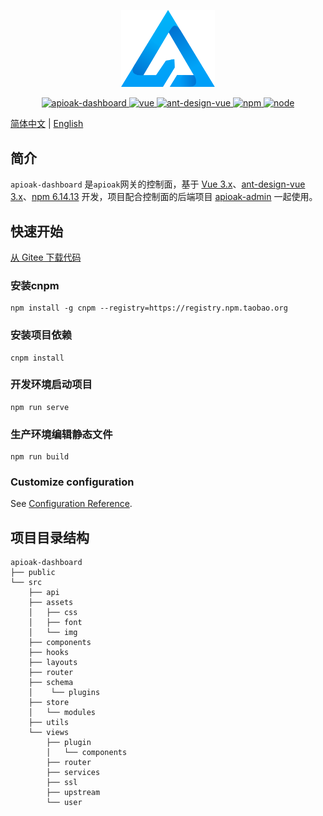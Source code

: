 <p align="center">
  <img width="150" src="src/assets/img/logo.png">
</p>

<p align="center">

  <a href="https://github.com/apioak/apioak-dashboard">
    <img src="https://img.shields.io/badge/apioak--dashboard-v0.6.1-blue" alt="apioak-dashboard">
  </a>

  <a href="https://github.com/vuejs/vue">
    <img src="https://img.shields.io/badge/vue-3.2.13-brightgreen" alt="vue">
  </a>

  <a href="https://github.com/vueComponent/ant-design-vue">
    <img src="https://img.shields.io/badge/ant--design--vue-3.2.14-brightgreen" alt="ant-design-vue">
  </a>

  <a href="https://www.npmjs.com/package/vue">
    <img src="https://img.shields.io/badge/npm-6.14.13-blue" alt="npm">
  </a>

  <a href="https://github.com/nodejs/release">
    <img src="https://img.shields.io/badge/node-v14.17.0-brightgreen" alt="node">
  </a>
  
</p>

[简体中文](README_CN.md) | [English](README.md)

## 简介
`apioak-dashboard` 是`apioak`网关的控制面，基于 <a target="_blank" href="https://github.com/vuejs/vue">Vue 3.x</a>、<a target="_blank" href="https://antdv.com/components/overview">ant-design-vue 3.x</a>、<a target="_blank" href="https://github.com/npm/cli">npm 6.14.13</a> 开发，项目配合控制面的后端项目 <a target="_blank" href="https://github.com/apioak/apioak-admin">apioak-admin</a> 一起使用。

## 快速开始
<a target="_blank" href="https://gitee.com/apioak/apioak-dashboard"> 从 Gitee 下载代码</a>

### 安装cnpm
```
npm install -g cnpm --registry=https://registry.npm.taobao.org
```

### 安装项目依赖
```
cnpm install
```

### 开发环境启动项目
```
npm run serve
```

### 生产环境编辑静态文件
```
npm run build
```

### Customize configuration
See [Configuration Reference](https://cli.vuejs.org/config/).

## 项目目录结构
```
apioak-dashboard
├── public
└── src
    ├── api
    ├── assets
    │   ├── css
    │   ├── font
    │   └── img
    ├── components
    ├── hooks
    ├── layouts
    ├── router
    ├── schema
    │    └── plugins
    ├── store
    │   └── modules
    ├── utils
    └── views
        ├── plugin
        │   └── components
        ├── router
        ├── services
        ├── ssl
        ├── upstream
        └── user
```



